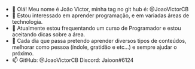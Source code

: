 - 👋 Olá! Meu nome é João Victor, minha tag no git hub é: @JoaoVictorCB
- 👀 Estou interessado em aprender programação, e em variadas áreas de technologia.
- 🌱 Atualmente estou frequentando um curso de Programador e estou aceitando dicas sobre a área.
- 💞️ Cada dia que passa pretendo aprender diversos tipos de conteúdos, melhorar como pessoa (índole, gratidão e etc...) e sempre ajudar o próximo.
- 📫 GitHub: @JoaoVictorCB
     Discord: Jaioon#6124

<!---
JoaoVictorCB/JoaoVictorCB is a ✨ special ✨ repository because its `README.md` (this file) appears on your GitHub profile.
You can click the Preview link to take a look at your changes.
--->

